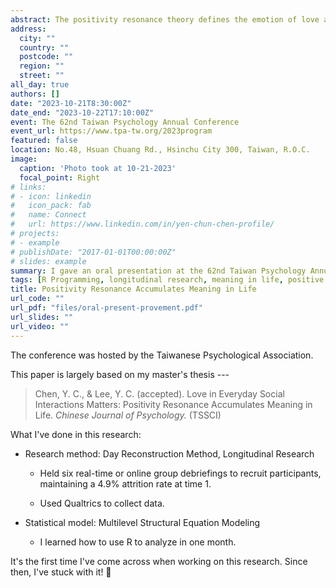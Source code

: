 ```yaml
---
abstract: The positivity resonance theory defines the emotion of love as a collective affective state which is termed ─ positivity resonance, characterized by shared positive affect, caring nonverbal synchrony, and biological synchrony. The present study examined whether daily experiences of positivity resonance influence meaning in life (MIL) through the increment of social connection, both concurrently and prospectively. At time 1 (*N* = 144), we measured perceived positivity resonance at the trait level, MIL and social connection. Next, we assessed perceived positivity resonance at the episodic level with Day Reconstruction Method across 7 days (*N* = 135). Finally, two follow-up surveys were administered one month (*N* = 113) and two months (*N* = 99) later. Participants again completed the questionnaires of MIL and social connection. Results suggest that social connection mediates the links between perceived positivity resonance and MIL, both cross-sectionally, and longitudinally. These mediating effects remain statistically significant when controlling for the individual-level positive and negative affect, and social interaction quantity. These findings indicate that momentary experience of love while interacting with others, may be an influential way to a meaningful life.
address:
  city: ""
  country: ""
  postcode: ""
  region: ""
  street: ""
all_day: true
authors: []
date: "2023-10-21T8:30:00Z"
date_end: "2023-10-22T17:10:00Z"
event: The 62nd Taiwan Psychology Annual Conference
event_url: https://www.tpa-tw.org/2023program
featured: false
location: No.48, Hsuan Chuang Rd., Hsinchu City 300, Taiwan, R.O.C.
image:
  caption: 'Photo took at 10-21-2023'
  focal_point: Right
# links:
# - icon: linkedin
#   icon_pack: fab
#   name: Connect
#   url: https://www.linkedin.com/in/yen-chun-chen-profile/
# projects:
# - example
# publishDate: "2017-01-01T00:00:00Z"
# slides: example
summary: I gave an oral presentation at the 62nd Taiwan Psychology Annual Conference. This research paper was accepted by the Chinese Journal of Psychology. The primary statistical model was multilevel structural equation modeling.
tags: [R Programming, longitudinal research, meaning in life, positive emotions, social interactions]
title: Positivity Resonance Accumulates Meaning in Life
url_code: ""
url_pdf: "files/oral-present-provement.pdf"
url_slides: ""
url_video: ""
---
```


The conference was hosted by the Taiwanese Psychological Association.

This paper is largely based on my master's thesis ---

> Chen, Y. C., & Lee, Y. C. (accepted). Love in Everyday Social Interactions Matters: Positivity Resonance Accumulates Meaning in Life. *Chinese Journal of Psychology.* (TSSCI)

What I've done in this research:

-   Research method: Day Reconstruction Method, Longitudinal Research

    -   Held six real-time or online group debriefings to recruit participants, maintaining a 4.9% attrition rate at time 1.

    -   Used Qualtrics to collect data.

-   Statistical model: Multilevel Structural Equation Modeling

    -   I learned how to use R to analyze in one month.

It's the first time I've come across <i class="fab fa-r-project" aria-hidden="true" style="color:#035AA6"></i> when working on this research. Since then, I've stuck with it! 🤩
